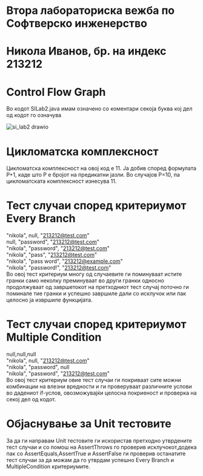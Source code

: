 # Втора лабораториска вежба по Софтверско инженерство
# Никола Иванов, бр. на индекс 213212
# Control Flow Graph
Во кодот SILab2.java имам означено со коментари секоја буква кој дел од кодот го означува  









![si_lab2 drawio](https://github.com/nikolaivanov7/SI_2023_lab2_213212/assets/104589160/74a9f114-a17b-40aa-b31b-f4fd14203aa1)
# Цикломатска комплексност
Цикломатска комплексност на овој код е 11. Ја добив според формулата P+1, каде што P е бројот на предикатни јазли. Во случајoв P=10, па цикломатската комплексност изнесува 11.
# Тест случаи според критериумот Every Branch
"nikola", null, "213212@test.com"  
null, "password", "213212@test.com"  
"nikola", "password", "213212@test.com"  
"nikola", "pass", "213212@test.com"  
"nikola", "pass word", "213212@example.com"  
"nikola", "password!", "213212@test.com"  
Во овoj тест критериум многу од случаевите ги поминуваат истите гранки само неколку преминуваат во други гранки односно продолжуваат од завршетокот на претходниот тест случај поточно ги поминале тие гранки и успешно завршиле дали со исклучок или пак целосно ја извршиле функцијата.
# Тест случаи според критериумот Multiple Condition
null,null,null  
"nikola", null, "213212@test.com"   
"nikola", "password", null   
"nikola", "password", "213212@test.com"    
Во овој тест критериум овие тест случаи ги покриваат сите можни комбинации на влезни вредности и ги проверуваат различните услови во дадениот if-услов, овозможувајќи целосна покриеност и проверка на секој дел од кодот.
# Објаснување за Unit тестовите
За да ги направам Unit тестовите ги искористав претходно утврдените тест случаи и со помош на AssertThrows го проверив исклучокот,додека пак со AssertEquals,AssertTrue и AssertFalse ги проверив останатите тест случаи за да можам да го утврдам успешно Every Branch и MultipleCondition критериумите.
